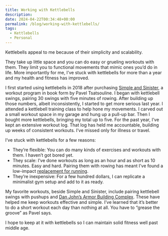 ```yaml
---
title: Working with Kettlebells
description:
date: 2024-04-22T00:34:48+00:00
permalink: /blog/working-with-kettlebells/
tags:
  - Kettlebells
  - Personal
---
```


Kettlebells appeal to me because of their simplicity and scalability.

They take up little space and you can do easy or grueling workouts with them. They limit you to functional movements that mimic ones you’d do in life. More importantly for me, I’ve stuck with kettlebells for more than a year and my health and fitness has improved.

I first started using kettlebells in 2018 after purchasing [Simple and Sinister](https://www.strongfirst.com/shop/books/simple-sinister-book/), a workout program in book form by Pavel Tsatsouline. I began with kettlebell swings, pairing 30 swings with five minutes of rowing. After building up those numbers, albeit inconsistently, I started to get more serious last year. I attended a kettlebell training class to help hone my movements. I carved out a small workout space in my garage and hung up a pull-up bar. Then I bought more kettlebells, bringing my total up to five. For the past year, I’ve kept an extensive workout log. That log has held me accountable, building up weeks of consistent workouts. I’ve missed only for illness or travel.

I’ve stuck with kettlebells for a few reasons:

- They’re flexible: You can do many kinds of exercises and workouts with them. I haven’t got bored yet.
- They scale: I’ve done workouts as long as an hour and as short as 10 minutes. Easy and hard. Pairing them with rowing has meant I’ve found a low-impact [replacement for running](/blog/running-again-maybe/).
- They’re inexpensive: For a few hundred dollars, I can replicate a minimalist gym setup and add to it as ready.

My favorite workouts, beside Simple and Sinister, include pairing kettlebell swings with pushups and [Dan John’s Armor Building Complex](https://www.youtube.com/watch?v=UyrYmwNWlhQ). These have helped me keep workouts effective and simple. I’ve learned that it’s better to do a short workout each day than nothing at all. You have to “grease the groove” as Pavel says.

I hope to keep at it with kettlebells so I can maintain solid fitness well past middle age.

